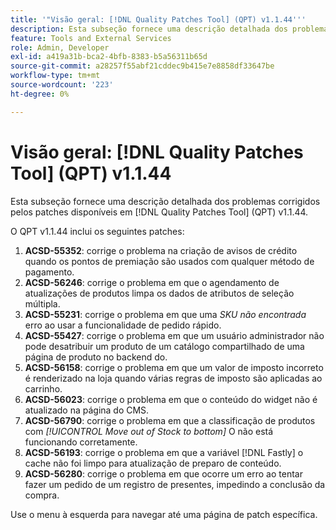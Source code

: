 ```yaml
---
title: '"Visão geral: [!DNL Quality Patches Tool] (QPT) v1.1.44'''
description: Esta subseção fornece uma descrição detalhada dos problemas corrigidos pelos patches disponíveis em [!DNL Quality Patches Tool] (QPT) v1.1.44.
feature: Tools and External Services
role: Admin, Developer
exl-id: a419a31b-bca2-4bfb-8383-b5a56311b65d
source-git-commit: a28257f55abf21cddec9b415e7e8858df33647be
workflow-type: tm+mt
source-wordcount: '223'
ht-degree: 0%

---
```


# Visão geral: [!DNL Quality Patches Tool] (QPT) v1.1.44

Esta subseção fornece uma descrição detalhada dos problemas corrigidos pelos patches disponíveis em [!DNL Quality Patches Tool] (QPT) v1.1.44.

O QPT v1.1.44 inclui os seguintes patches:

1. **ACSD-55352**: corrige o problema na criação de avisos de crédito quando os pontos de premiação são usados com qualquer método de pagamento.
1. **ACSD-56246**: corrige o problema em que o agendamento de atualizações de produtos limpa os dados de atributos de seleção múltipla.
1. **ACSD-55231**: corrige o problema em que uma *SKU não encontrada* erro ao usar a funcionalidade de pedido rápido.
1. **ACSD-55427**: corrige o problema em que um usuário administrador não pode desatribuir um produto de um catálogo compartilhado de uma página de produto no backend do.
1. **ACSD-56158**: corrige o problema em que um valor de imposto incorreto é renderizado na loja quando várias regras de imposto são aplicadas ao carrinho.
1. **ACSD-56023**: corrige o problema em que o conteúdo do widget não é atualizado na página do CMS.
1. **ACSD-56790**: corrige o problema em que a classificação de produtos com *[!UICONTROL Move out of Stock to bottom]* O não está funcionando corretamente.
1. **ACSD-56193**: corrige o problema em que a variável [!DNL Fastly] o cache não foi limpo para atualização de preparo de conteúdo.
1. **ACSD-56280**: corrige o problema em que ocorre um erro ao tentar fazer um pedido de um registro de presentes, impedindo a conclusão da compra.

Use o menu à esquerda para navegar até uma página de patch específica.
